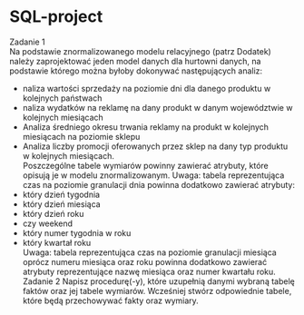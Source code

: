 # SQL-project

Zadanie 1<br>
Na podstawie znormalizowanego modelu relacyjnego (patrz Dodatek) należy zaprojektować jeden model danych
dla hurtowni danych, na podstawie którego można byłoby dokonywać następujących analiz:
  - naliza wartości sprzedaży na poziomie dni dla danego produktu w kolejnych państwach
  - naliza wydatków na reklamę na dany produkt w danym województwie w kolejnych miesiącach
  - Analiza średniego okresu trwania reklamy na produkt w kolejnych miesiącach na poziomie sklepu
  - Analiza liczby promocji oferowanych przez sklep na dany typ produktu w kolejnych miesiącach.<br>
Poszczególne tabele wymiarów powinny zawierać atrybuty, które opisują je w modelu znormalizowanym.
Uwaga: tabela reprezentująca czas na poziomie granulacji dnia powinna dodatkowo zawierać atrybuty:
  - który dzień tygodnia
  - który dzień miesiąca
  - który dzień roku
  - czy weekend
  - który numer tygodnia w roku
  - który kwartał roku<br>
Uwaga: tabela reprezentująca czas na poziomie granulacji miesiąca oprócz numeru miesiąca oraz roku powinna
dodatkowo zawierać atrybuty reprezentujące nazwę miesiąca oraz numer kwartału roku.<br>
Zadanie 2
Napisz procedurę(-y), które uzupełnią danymi wybraną tabelę faktów oraz jej tabele wymiarów. Wcześniej stwórz
odpowiednie tabele, które będą przechowywać fakty oraz wymiary. 
